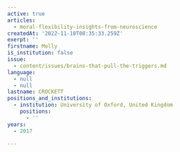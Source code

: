 ```yaml
---
active: true
articles:
  - moral-flexibility-insights-from-neuroscience
createdAt: '2022-11-10T08:35:33.259Z'
exerpt: ''
firstname: Molly
is_institution: false
issue:
  - content/issues/brains-that-pull-the-triggers.md
language:
  - null
  - null
lastname: CROCKETT
positions_and_institutions:
  - institution: University of Oxford, United Kingdom
    positions:
      - ''
years:
  - 2017

---
```

